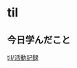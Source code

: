 # til

## 今日学んだこと

[til/活動記録](https://github.com/tokiohamamatsu/til/blob/master/%E6%B4%BB%E5%8B%95%E8%A8%98%E9%8C%B2/2023/11/22.md)